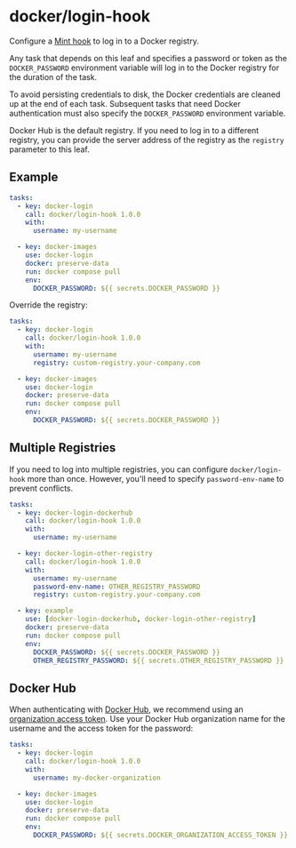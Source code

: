 # docker/login-hook

Configure a [Mint hook](https://www.rwx.com/docs/mint/hook) to log in to a Docker registry.

Any task that depends on this leaf and specifies a password or token as the `DOCKER_PASSWORD` environment variable will log in to the Docker registry for the duration of the task.

To avoid persisting credentials to disk, the Docker credentials are cleaned up at the end of each task. Subsequent
tasks that need Docker authentication must also specify the `DOCKER_PASSWORD` environment variable.

Docker Hub is the default registry. If you need to log in to a different registry, you can provide the server address
of the registry as the `registry` parameter to this leaf.

## Example

```yaml
tasks:
  - key: docker-login
    call: docker/login-hook 1.0.0
    with:
      username: my-username

  - key: docker-images
    use: docker-login
    docker: preserve-data
    run: docker compose pull
    env:
      DOCKER_PASSWORD: ${{ secrets.DOCKER_PASSWORD }}
```

Override the registry:

```yaml
tasks:
  - key: docker-login
    call: docker/login-hook 1.0.0
    with:
      username: my-username
      registry: custom-registry.your-company.com

  - key: docker-images
    use: docker-login
    docker: preserve-data
    run: docker compose pull
    env:
      DOCKER_PASSWORD: ${{ secrets.DOCKER_PASSWORD }}
```

## Multiple Registries

If you need to log into multiple registries, you can configure `docker/login-hook` more than once.
However, you'll need to specify `password-env-name` to prevent conflicts.

```yaml
tasks:
  - key: docker-login-dockerhub
    call: docker/login-hook 1.0.0
    with:
      username: my-username

  - key: docker-login-other-registry
    call: docker/login-hook 1.0.0
    with:
      username: my-username
      password-env-name: OTHER_REGISTRY_PASSWORD
      registry: custom-registry.your-company.com

  - key: example
    use: [docker-login-dockerhub, docker-login-other-registry]
    docker: preserve-data
    run: docker compose pull
    env:
      DOCKER_PASSWORD: ${{ secrets.DOCKER_PASSWORD }}
      OTHER_REGISTRY_PASSWORD: ${{ secrets.OTHER_REGISTRY_PASSWORD }}
```

## Docker Hub

When authenticating with [Docker Hub](https://hub.docker.com/), we recommend using an
[organization access token](https://docs.docker.com/security/for-admins/access-tokens/). Use your Docker Hub
organization name for the username and the access token for the password:

```yaml
tasks:
  - key: docker-login
    call: docker/login-hook 1.0.0
    with:
      username: my-docker-organization

  - key: docker-images
    use: docker-login
    docker: preserve-data
    run: docker compose pull
    env:
      DOCKER_PASSWORD: ${{ secrets.DOCKER_ORGANIZATION_ACCESS_TOKEN }}
```

<!--
cspell:words dockerhub
-->
